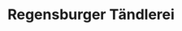 ---
title: "Regensburger Tändlerei"
url: /regensburg/regensburger-taendlerei/
shop: Antiquitäten
---